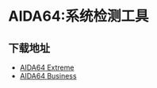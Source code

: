 # AIDA64:系统检测工具
## 下载地址
- [AIDA64 Extreme](https://www.lanzouw.com/i611X2diu6wh)
- [AIDA64 Business](https://www.lanzouw.com/iYJT32diu5yd)